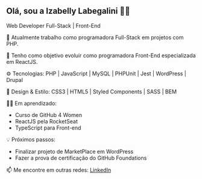 ## Olá, sou a Izabelly Labegalini 👋😄

Web Developer Full-Stack | Front-End

🔭 Atualmente trabalho como programadora Full-Stack em projetos com PHP.

🚀 Tenho como objetivo evoluir como programadora Front-End especializada em ReactJS.


⚙️ Tecnologias:
PHP | JavaScript | MySQL | PHPUnit | Jest | WordPress | Drupal

🎨 Design & Estilo:
CSS3 | HTML5 | Styled Components | SASS | BEM 

✍🏻 Em aprendizado:
- Curso de GitHub 4 Women 
- ReactJS pela RocketSeat
- TypeScript para Front-end

💡 Próximos passos:
- Finalizar projeto de MarketPlace em WordPress
- Fazer a prova de certificação do GitHub Foundations


📫 Me encontre em outras redes: [LinkedIn](https://www.linkedin.com/in/izabellylabegalini/)


<!--
**izabellyml/izabellyml** is a ✨ _special_ ✨ repository because its `README.md` (this file) appears on your GitHub profile.

Here are some ideas to get you started:

- 🔭 I’m currently working on ...
- 🌱 I’m currently learning ...
- 👯 I’m looking to collaborate on ...
- 🤔 I’m looking for help with ...
- 💬 Ask me about ...
- 📫 How to reach me: ...
- 😄 Pronouns: ...
- ⚡ Fun fact: ...
-->

